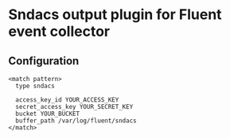 Sndacs output plugin for Fluent event collector
=====

Configuration
-----

```
<match pattern>
  type sndacs

  access_key_id YOUR_ACCESS_KEY
  secret_access_key YOUR_SECRET_KEY
  bucket YOUR_BUCKET
  buffer_path /var/log/fluent/sndacs
</match>
```
